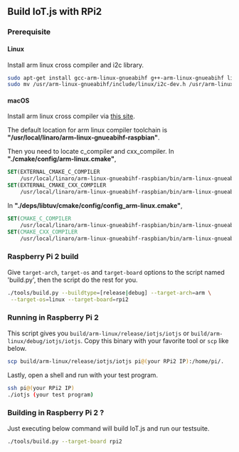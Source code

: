 ## Build IoT.js with RPi2

### Prerequisite
#### Linux

Install arm linux cross compiler and i2c library.

``` bash
sudo apt-get install gcc-arm-linux-gnueabihf g++-arm-linux-gnueabihf libi2c-dev
sudo mv /usr/arm-linux-gnueabihf/include/linux/i2c-dev.h /usr/arm-linux-gnueabihf/include/linux/i2c-dev.h.kernel
```

#### macOS

Install arm linux cross compiler via [this site](http://www.welzels.de/blog/en/arm-cross-compiling-with-mac-os-x/).

The default location for arm linux compiler toolchain is **"/usr/local/linaro/arm-linux-gnueabihf-raspbian"**.

Then you need to locate c_compiler and cxx_compiler.
In **"./cmake/config/arm-linux.cmake"**,
``` cmake
SET(EXTERNAL_CMAKE_C_COMPILER
    /usr/local/linaro/arm-linux-gnueabihf-raspbian/bin/arm-linux-gnueabihf-gcc)
SET(EXTERNAL_CMAKE_CXX_COMPILER
    /usr/local/linaro/arm-linux-gnueabihf-raspbian/bin/arm-linux-gnueabihf-g++)
```
In **"./deps/libtuv/cmake/config/config_arm-linux.cmake"**,
``` cmake
SET(CMAKE_C_COMPILER
    /usr/local/linaro/arm-linux-gnueabihf-raspbian/bin/arm-linux-gnueabihf-gcc)
SET(CMAKE_CXX_COMPILER
    /usr/local/linaro/arm-linux-gnueabihf-raspbian/bin/arm-linux-gnueabihf-g++)
```

### Raspberry Pi 2 build
Give `target-arch`, `target-os` and `target-board` options to the script named 'build.py', then the script do the rest for you.

``` bash
./tools/build.py --buildtype=[release|debug] --target-arch=arm \
 --target-os=linux --target-board=rpi2
```

### Running in Raspberry Pi 2

This script gives you `build/arm-linux/release/iotjs/iotjs` or `build/arm-linux/debug/iotjs/iotjs`.
Copy this binary with your favorite tool or `scp` like below.

``` bash
scp build/arm-linux/release/iotjs/iotjs pi@(your RPi2 IP):/home/pi/.
```

Lastly, open a shell and run with your test program.

``` bash
ssh pi@(your RPi2 IP)
./iotjs (your test program)
```

### Building in Raspberry Pi 2 ?

Just executing below command will build IoT.js and run our testsuite.

``` bash
./tools/build.py --target-board rpi2
```
